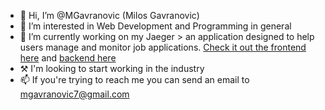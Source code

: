 - 👋 Hi, I’m @MGavranovic (Milos Gavranovic)
- 👀 I’m interested in Web Development and Programming in general
- 🌱 I’m currently working on my Jaeger > an application designed to help users manage and monitor job applications. [Check it out the frontend here](https://github.com/MGavranovic/jaeger-frontend) and [backend here](https://github.com/MGavranovic/jaeger-backend)
-  ⚒ I'm looking to start working in the industry
- 📫 If you're trying to reach me you can send an email to [mgavranovic7@gmail.com](mailto:mgavranovic7@gmail.com)
